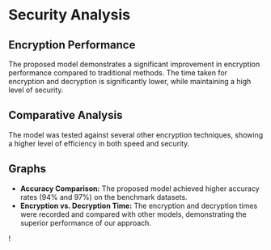 # Security Analysis

## Encryption Performance
The proposed model demonstrates a significant improvement in encryption performance compared to traditional methods. The time taken for encryption and decryption is significantly lower, while maintaining a high level of security.

## Comparative Analysis
The model was tested against several other encryption techniques, showing a higher level of efficiency in both speed and security.

## Graphs
- **Accuracy Comparison:** The proposed model achieved higher accuracy rates (94% and 97%) on the benchmark datasets.
- **Encryption vs. Decryption Time:** The encryption and decryption times were recorded and compared with other models, demonstrating the superior performance of our approach.

!
